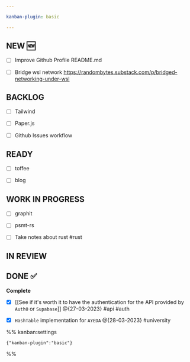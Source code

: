 ```yaml
---

kanban-plugin: basic

---
```


## NEW :new:

- [ ] Improve Github Profile README.md
- [ ] Bridge wsl network https://randombytes.substack.com/p/bridged-networking-under-wsl


## BACKLOG

- [ ] Tailwind
- [ ] Paper.js
- [ ] Github Issues workflow


## READY

- [ ] toffee
- [ ] blog


## WORK IN PROGRESS

- [ ] graphit
- [ ] psmt-rs
- [ ] Take notes about rust #rust


## IN REVIEW



## DONE :white_check_mark:

**Complete**
- [x] [[See if it's worth it to have the authentication for the API provided by `Auth0` or  `Supabase`]] @{27-03-2023} #api #auth
- [x] `HashTable` implementation for `AYEDA`  @{28-03-2023} #university




%% kanban:settings
```
{"kanban-plugin":"basic"}
```
%%